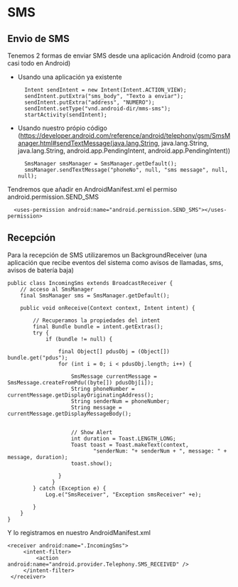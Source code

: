 # SMS

## Envio de SMS

Tenemos 2 formas de enviar SMS desde una aplicación Android (como para casi todo en Android)

* Usando una aplicación ya existente

        Intent sendIntent = new Intent(Intent.ACTION_VIEW);
        sendIntent.putExtra("sms_body", "Texto a enviar");
        sendIntent.putExtra("address", "NUMERO");
        sendIntent.setType("vnd.android-dir/mms-sms");
        startActivity(sendIntent);

* Usando nuestro própio código (https://developer.android.com/reference/android/telephony/gsm/SmsManager.html#sendTextMessage(java.lang.String, java.lang.String, java.lang.String, android.app.PendingIntent, android.app.PendingIntent))

        SmsManager smsManager = SmsManager.getDefault();
        smsManager.sendTextMessage("phoneNo", null, "sms message", null, null);

Tendremos que añadir en AndroidManifest.xml el permiso android.permission.SEND_SMS


      <uses-permission android:name="android.permission.SEND_SMS"></uses-permission>


## Recepción

Para la recepción de SMS utilizaremos un BackgroundReceiver (una aplicación que recibe eventos del sistema como avisos de llamadas, sms, avisos de batería baja)

    public class IncomingSms extends BroadcastReceiver {
        // acceso al SmsManager
        final SmsManager sms = SmsManager.getDefault();

        public void onReceive(Context context, Intent intent) {

            // Recuperamos la propiedades del intent
            final Bundle bundle = intent.getExtras();
            try {
                if (bundle != null) {

                    final Object[] pdusObj = (Object[]) bundle.get("pdus");
                    for (int i = 0; i < pdusObj.length; i++) {

                        SmsMessage currentMessage = SmsMessage.createFromPdu((byte[]) pdusObj[i]);
                        String phoneNumber = currentMessage.getDisplayOriginatingAddress();
                        String senderNum = phoneNumber;
                        String message = currentMessage.getDisplayMessageBody();


                        // Show Alert
                  	    int duration = Toast.LENGTH_LONG;
                        Toast toast = Toast.makeText(context,
                               "senderNum: "+ senderNum + ", message: " + message, duration);
                        toast.show();

                    }
                  }
            } catch (Exception e) {
                Log.e("SmsReceiver", "Exception smsReceiver" +e);

            }
        }
    }

Y lo registramos en nuestro AndroidManifest.xml


    <receiver android:name=".IncomingSms">
         <intent-filter>
             <action android:name="android.provider.Telephony.SMS_RECEIVED" />
         </intent-filter>
     </receiver>
